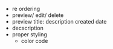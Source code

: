 - re ordering
- preview/ edit/ delete
- preview
    title: 
    description
    created date
- decscription
- proper styling
    - color code